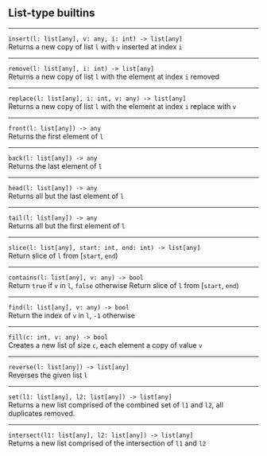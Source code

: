 ## List-type builtins

---

```insert(l: list[any], v: any, i: int) -> list[any]```<br>
Returns a new copy of list ```l``` with ```v``` inserted at index ```i```

---

```remove(l: list[any], i: int) -> list[any]```<br>
Returns a new copy of list ```l``` with the element at index ```i``` removed

---

```replace(l: list[any], i: int, v: any) -> list[any]```<br>
Returns a new copy of list ```l``` with the element at index ```i``` replace with ```v```

---

```front(l: list[any]) -> any```<br>
Returns the first element of ```l```

---

```back(l: list[any]) -> any```<br>
Returns the last element of ```l```

---

```head(l: list[any]) -> any```<br>
Returns all but the last element of ```l```

---

```tail(l: list[any]) -> any```<br>
Returns all but the first element of ```l```

---

```slice(l: list[any], start: int, end: int) -> list[any]```<br>
Return slice of ```l``` from [```start```, ```end```)

---

```contains(l: list[any], v: any) -> bool```<br>
Return ```true``` if ```v``` in ```l```, ```false``` otherwise
Return slice of ```l``` from [```start```, ```end```)

---

```find(l: list[any], v: any) -> bool```<br>
Return the index of ```v``` in ```l```, ```-1``` otherwise

---

```fill(c: int, v: any) -> bool```<br>
Creates a new list of size ```c```, each element a copy of value ```v```

---

```reverse(l: list[any]) -> list[any]```<br>
Reverses the given list ```l```

---

```set(l1: list[any], l2: list[any]) -> list[any]```<br>
Returns a new list comprised of the combined set of ```l1``` and ```l2```,
all duplicates removed.

---

```intersect(l1: list[any], l2: list[any]) -> list[any]```<br>
Returns a new list comprised of the intersection of ```l1``` and ```l2```